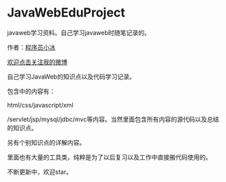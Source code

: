 # JavaWebEduProject

javaweb学习资料。自己学习javaweb时随笔记录的。

作者：[程序员小冰](http://blog.csdn.net/qq_21376985)

[欢迎点击关注我的微博](http://weibo.com/mcxiaobing)

自己学习JavaWeb的知识点以及代码学习记录。

包含中的内容有：

html/css/javascript/xml

/servlet/jsp/mysql/jdbc/mvc等内容。当然里面包含所有内容的源代码以及总结的知识点。

另有个别知识点的详解内容。

里面也有大量的工具类，纯粹是为了以后复习以及工作中直接搬代码使用的。

不断更新中，欢迎star。
